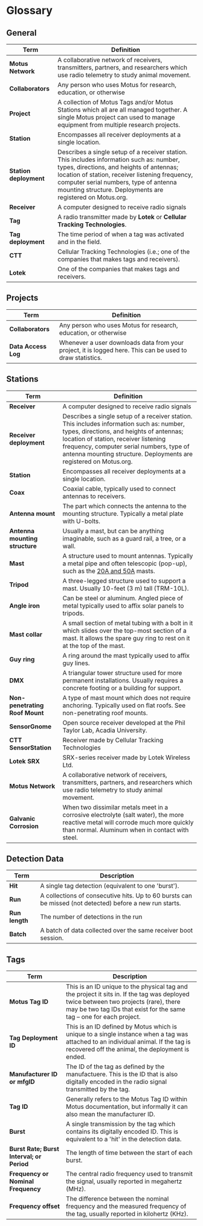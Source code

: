 # Glossary

## General

| Term                   | Definition                                                                                                                                                                                                                                                                                      |
| ---------------------- | ----------------------------------------------------------------------------------------------------------------------------------------------------------------------------------------------------------------------------------------------------------------------------------------------- |
| **Motus Network**      | A collaborative network of receivers, transmitters, partners, and researchers which use radio telemetry to study animal movement.                                                                                                                                                               |
| **Collaborators**      | Any person who uses Motus for research, education, or otherwise                                                                                                                                                                                                                                 |
| **Project**            | A collection of Motus Tags and/or Motus Stations which all are all managed together. A single Motus project can used to manage equipment from multiple research projects.                                                                                                                       |
| **Station**            | Encompasses all receiver deployments at a single location.                                                                                                                                                                                                                                      |
| **Station deployment** | Describes a single setup of a receiver station. This includes information such as: number, types, directions, and heights of antennas; location of station, receiver listening frequency, computer serial numbers, type of antenna mounting structure. Deployments are registered on Motus.org. |
| **Receiver**           | A computer designed to receive radio signals                                                                                                                                                                                                                                                    |
| **Tag**                | A radio transmitter made by **Lotek** or **Cellular Tracking Technologies**.                                                                                                                                                                                                                    |
| **Tag deployment**     | The time period of when a tag was activated and in the field.                                                                                                                                                                                                                                   |
| **CTT**                | Cellular Tracking Technologies (i.e.; one of the companies that makes tags and receivers).                                                                                                                                                                                                      |
| **Lotek**              | One of the companies that makes tags and receivers.                                                                                                                                                                                                                                             |

## Projects

| Term                | Definition                                                                                                |
| ------------------- | --------------------------------------------------------------------------------------------------------- |
| **Collaborators**   | Any person who uses Motus for research, education, or otherwise                                           |
| **Data Access Log** | Whenever a user downloads data from your project, it is logged here. This can be used to draw statistics. |

## Stations

| Term                           | Definition                                                                                                                                                                                                                                                                                      |
| ------------------------------ | ----------------------------------------------------------------------------------------------------------------------------------------------------------------------------------------------------------------------------------------------------------------------------------------------- |
| **Receiver**                   | A computer designed to receive radio signals                                                                                                                                                                                                                                                    |
| **Receiver deployment**        | Describes a single setup of a receiver station. This includes information such as: number, types, directions, and heights of antennas; location of station, receiver listening frequency, computer serial numbers, type of antenna mounting structure. Deployments are registered on Motus.org. |
| **Station**                    | Encompasses all receiver deployments at a single location.                                                                                                                                                                                                                                      |
| **Coax**                       | Coaxial cable, typically used to connect antennas to receivers.                                                                                                                                                                                                                                 |
| **Antenna mount**              | The part which connects the antenna to the mounting structure. Typically a metal plate with U-bolts.                                                                                                                                                                                            |
| **Antenna mounting structure** | Usually a mast, but can be anything imaginable, such as a guard rail, a tree, or a wall.                                                                                                                                                                                                        |
| **Mast**                       | A structure used to mount antennas. Typically a metal pipe and often telescopic (pop-up), such as the [20A and 50A](http://wadeantenna.com/wp-content/uploads/2019/07/SPEC0047\_C01\_POP-UP-MAST\_MCN0115.pdf) masts.                                                                           |
| **Tripod**                     | A three-legged structure used to support a mast. Usually 10-feet (3 m) tall (TRM-10L).                                                                                                                                                                                                          |
| **Angle iron**                 | Can be steel or aluminum. Angled piece of metal typically used to affix solar panels to tripods.                                                                                                                                                                                                |
| **Mast collar**                | A small section of metal tubing with a bolt in it which slides over the top-most section of a mast. It allows the spare guy ring to rest on it at the top of the mast.                                                                                                                          |
| **Guy ring**                   | A ring around the mast typically used to affix guy lines.                                                                                                                                                                                                                                       |
| **DMX**                        | A triangular tower structure used for more permanent installations. Usually requires a concrete footing or a building for support.                                                                                                                                                              |
| **Non-penetrating Roof Mount** | A type of mast mount which does not require anchoring. Typically used on flat roofs. See non-penetrating roof mounts.                                                                                                                                                                           |
| **SensorGnome**                | Open source receiver developed at the Phil Taylor Lab, Acadia University.                                                                                                                                                                                                                       |
| **CTT SensorStation**          | Receiver made by Cellular Tracking Technologies                                                                                                                                                                                                                                                 |
| **Lotek SRX**                  | SRX-series receiver made by Lotek Wireless Ltd.                                                                                                                                                                                                                                                 |
| **Motus Network**              | A collaborative network of receivers, transmitters, partners, and researchers which use radio telemetry to study animal movement.                                                                                                                                                               |
| **Galvanic Corrosion**         | When two dissimilar metals meet in a corrosive electrolyte (salt water), the more reactive metal will corrode much more quickly than normal. Aluminum when in contact with steel.                                                                                                               |

## Detection Data

| Term           | Description                                                                                              |
| -------------- | -------------------------------------------------------------------------------------------------------- |
| **Hit**        | A single tag detection (equivalent to one 'burst').                                                      |
| **Run**        | A collections of consecutive hits. Up to 60 bursts can be missed (not detected) before a new run starts. |
| **Run length** | The number of detections in the run                                                                      |
| **Batch**      | A batch of data collected over the same receiver boot session.                                           |

## Tags

| Term                                      | Description                                                                                                                                                                                                  |
| ----------------------------------------- | ------------------------------------------------------------------------------------------------------------------------------------------------------------------------------------------------------------ |
| **Motus Tag ID**                          | This is an ID unique to the physical tag and the project it sits in. If the tag was deployed twice between two projects (rare), there may be two tag IDs that exist for the same tag – one for each project. |
| **Tag Deployment ID**                     | This is an ID defined by Motus which is unique to a single instance when a tag was attached to an individual animal. If the tag is recovered off the animal, the deployment is ended.                        |
| **Manufacturer ID or mfgID**              | The ID of the tag as defined by the manufactuere. This is the ID that is also digitally encoded in the radio signal transmitted by the tag.                                                                  |
| **Tag ID**                                | Generally refers to the Motus Tag ID within Motus documentation, but informally it can also mean the manufacturer ID.                                                                                        |
| **Burst**                                 | A single transmission by the tag which contains its digitally encoded ID. This is equivalent to a 'hit' in the detection data.                                                                               |
| **Burst Rate; Burst Interval; or Period** | The length of time between the start of each burst.                                                                                                                                                          |
| **Frequency or Nominal Frequency**        | The central radio frequency used to transmit the signal, usually reported in megahertz (MHz).                                                                                                                |
| **Frequency offset**                      | The difference between the nominal frequency and the measured frequency of the tag, usually reported in kilohertz (KHz).                                                                                     |


